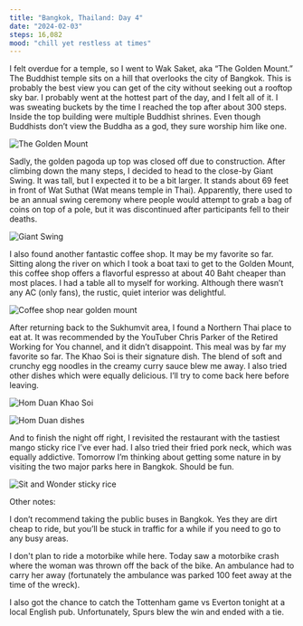 ```yaml
---
title: "Bangkok, Thailand: Day 4"
date: "2024-02-03"
steps: 16,082
mood: "chill yet restless at times"
---
```


I felt overdue for a temple, so I went to Wak Saket, aka “The Golden Mount.” The Buddhist temple sits on a hill that overlooks the city of Bangkok. This is probably the best view you can get of the city without seeking out a rooftop sky bar. I probably went at the hottest part of the day, and I felt all of it. I was sweating buckets by the time I reached the top after about 300 steps. Inside the top building were multiple Buddhist shrines. Even though Buddhists don’t view the Buddha as a god, they sure worship him like one.

![The Golden Mount](/images/golden-mount.jpeg)

Sadly, the golden pagoda up top was closed off due to construction. After climbing down the many steps, I decided to head to the close-by Giant Swing. It was tall, but I expected it to be a bit larger. It stands about 69 feet in front of Wat Suthat (Wat means temple in Thai). Apparently, there used to be an annual swing ceremony where people would attempt to grab a bag of coins on top of a pole, but it was discontinued after participants fell to their deaths.

![Giant Swing](/images/giant-swing.jpeg)

I also found another fantastic coffee shop. It may be my favorite so far. Sitting along the river on which I took a boat taxi to get to the Golden Mount, this coffee shop offers a flavorful espresso at about 40 Baht cheaper than most places. I had a table all to myself for working. Although there wasn’t any AC (only fans), the rustic, quiet interior was delightful.

![Coffee shop near golden mount](/images/coffee-shop-mount.jpeg)

After returning back to the Sukhumvit area, I found a Northern Thai place to eat at. It was recommended by the YouTuber Chris Parker of the Retired Working for You channel, and it didn’t disappoint. This meal was by far my favorite so far. The Khao Soi is their signature dish. The blend of soft and crunchy egg noodles in the creamy curry sauce blew me away. I also tried other dishes which were equally delicious. I’ll try to come back here before leaving.

![Hom Duan Khao Soi](/images/hom-duan-khao-soi.jpeg)

![Hom Duan dishes](/images/hom-duan.jpeg)

And to finish the night off right, I revisited the restaurant with the tastiest mango sticky rice I’ve ever had. I also tried their fried pork neck, which was equally addictive. Tomorrow I’m thinking about getting some nature in by visiting the two major parks here in Bangkok. Should be fun.

![Sit and Wonder sticky rice](/images/mango-sticky-rice.jpeg)

Other notes:

I don’t recommend taking the public buses in Bangkok. Yes they are dirt cheap to ride, but you’ll be stuck in traffic for a while if you need to go to any busy areas.

I don't plan to ride a motorbike while here. Today saw a motorbike crash where the woman was thrown off the back of the bike. An ambulance had to carry her away (fortunately the ambulance was parked 100 feet away at the time of the wreck).

I also got the chance to catch the Tottenham game vs Everton tonight at a local English pub. Unfortunately, Spurs blew the win and ended with a tie.

